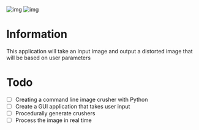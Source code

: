 ![img](/Examples/image_input.png)
![img](/Examples/kimage_output.png)

# Information
This application will take an input image and output a distorted image that will be based on user parameters

# Todo
- [ ] Creating a command line image crusher with Python
- [ ] Create a GUI application that takes user input
- [ ] Procedurally generate crushers
- [ ] Process the image in real time
